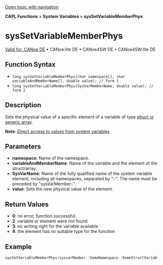 [Open topic with navigation](../../../../../CANoeDEFamily.htm#Topics/CAPLFunctions/SystemVariables/Functions/CAPLfunctionSysSetVariableMemberPhys.md)

**CAPL Functions** » **System Variables** » **sysSetVariableMemberPhys**

# sysSetVariableMemberPhys

[Valid for: CANoe DE](../../../Shared/FeatureAvailability.md) • CANoe:lite DE • CANoe4SW DE • CANoe4SW:lite DE

## Function Syntax

- `long sysSetVariableMemberPhys(char namespace[], char variableAndMemberName[], double value); // form 1`
- `long sysSetVariableMemberPhys(SysVarMemberName, double value); // form 2`

## Description

Sets the physical value of a specific element of a variable of type [struct or generic array](../../../Shared/SystemVariables/SysVar.md).

**Note**: [Direct access to values from system variables](../../../Shared/CAPL/SignalOrientedProgramming/SOPAccessSystemVariable.md)

## Parameters

- **namespace**: Name of the namespace.
- **variableAndMemberName**: Name of the variable and the element of the struct/array.
- **SysVarName**: Name of the fully qualified name of the system variable element, including all namespaces, separated by "::". The name must be preceded by "sysVarMember::".
- **value**: Sets the new physical value of the element.

## Return Values

- **0**: no error, function successful
- **2**: variable or element were not found
- **3**: no writing right for the variable available
- **4**: the element has no suitable type for the function

## Example

```c
sysSetVariableMemberPhys(sysvarMember::SomeNamespace::SomeStructVariable.SomeArrayMember[0], 1.2);
```
